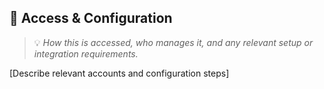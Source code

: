 ## 🔐 Access & Configuration
> 💡 *How this is accessed, who manages it, and any relevant setup or integration requirements.*

[Describe relevant accounts and configuration steps]